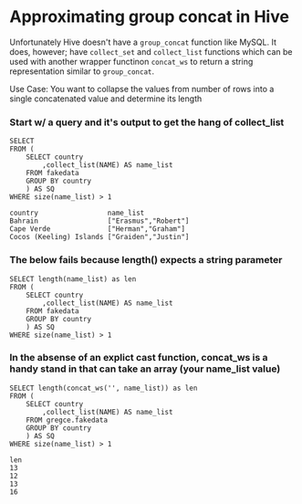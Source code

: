 # Approximating group concat in Hive

Unfortunately Hive doesn't have a `group_concat` function like MySQL. It does, however; have `collect_set` and `collect_list` functions which can be used with another wrapper functinon `concat_ws` to return a string representation similar to `group_concat`. 

Use Case:
You want to collapse the values from number of rows into a single concatenated value and determine its length

### Start w/ a query and it's output to get the hang of collect_list

```
SELECT
FROM (
    SELECT country 
        ,collect_list(NAME) AS name_list 
    FROM fakedata
    GROUP BY country 
    ) AS SQ
WHERE size(name_list) > 1 

country                 name_list
Bahrain                 ["Erasmus","Robert"]
Cape Verde              ["Herman","Graham"]
Cocos (Keeling) Islands ["Graiden","Justin"]
```

### The below fails because length() expects a string parameter

```
SELECT length(name_list) as len
FROM (
    SELECT country
        ,collect_list(NAME) AS name_list
    FROM fakedata
    GROUP BY country
    ) AS SQ
WHERE size(name_list) > 1
```

### In the absense of an explict cast function, concat\_ws is a handy stand in that can take an array (your name_list value)

```
SELECT length(concat_ws('', name_list)) as len
FROM (
    SELECT country
        ,collect_list(NAME) AS name_list
    FROM gregce.fakedata
    GROUP BY country
    ) AS SQ
WHERE size(name_list) > 1

len
13
12
13
16
```


